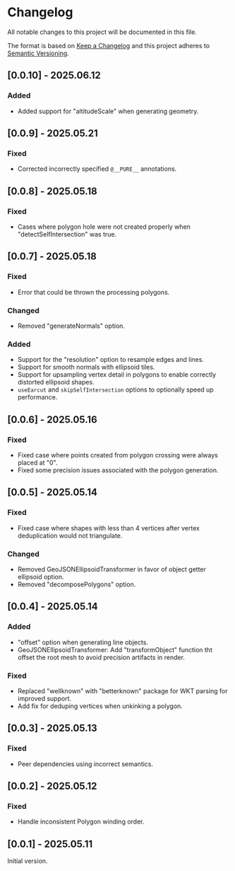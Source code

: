 # Changelog
All notable changes to this project will be documented in this file.

The format is based on [Keep a Changelog](http://keepachangelog.com/en/1.0.0/)
and this project adheres to [Semantic Versioning](http://semver.org/spec/v2.0.0.html).

## [0.0.10] - 2025.06.12
### Added
- Added support for "altitudeScale" when generating geometry.

## [0.0.9] - 2025.05.21
### Fixed
- Corrected incorrectly specified `@__PURE__` annotations.

## [0.0.8] - 2025.05.18
### Fixed
- Cases where polygon hole were not created properly when "detectSelfIntersection" was true.

## [0.0.7] - 2025.05.18
### Fixed
- Error that could be thrown the processing polygons.

### Changed
- Removed "generateNormals" option.

### Added
- Support for the "resolution" option to resample edges and lines.
- Support for smooth normals with ellipsoid tiles.
- Support for upsampling vertex detail in polygons to enable correctly distorted ellipsoid shapes.
- `useEarcut` and `skipSelfIntersection` options to optionally speed up performance.

## [0.0.6] - 2025.05.16
### Fixed
- Fixed case where points created from polygon crossing were always placed at "0".
- Fixed some precision issues associated with the polygon generation.

## [0.0.5] - 2025.05.14
### Fixed
- Fixed case where shapes with less than 4 vertices after vertex deduplication would not triangulate.

### Changed
- Removed GeoJSONEllipsoidTransformer in favor of object getter ellipsoid option.
- Removed "decomposePolygons" option.

## [0.0.4] - 2025.05.14
### Added
- "offset" option when generating line objects.
- GeoJSONEllipsoidTransformer: Add "transformObject" function tht offset the root mesh to avoid precision artifacts in render.

### Fixed
- Replaced "wellknown" with "betterknown" package for WKT parsing for improved support.
- Add fix for deduping vertices when unkinking a polygon.

## [0.0.3] - 2025.05.13
### Fixed
- Peer dependencies using incorrect semantics.

## [0.0.2] - 2025.05.12
### Fixed
- Handle inconsistent Polygon winding order.

## [0.0.1] - 2025.05.11

Initial version.
